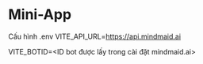 # Mini-App
Cấu hình .env
VITE_API_URL=https://api.mindmaid.ai

VITE_BOTID=<ID bot được lấy trong cài đặt mindmaid.ai>
